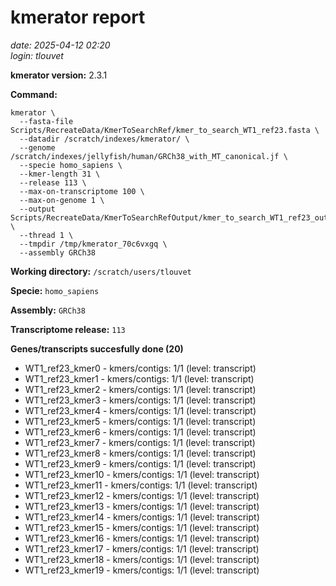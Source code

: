 # kmerator report
*date: 2025-04-12 02:20*  
*login: tlouvet*

**kmerator version:** 2.3.1

**Command:**

```
kmerator \
  --fasta-file Scripts/RecreateData/KmerToSearchRef/kmer_to_search_WT1_ref23.fasta \
  --datadir /scratch/indexes/kmerator/ \
  --genome /scratch/indexes/jellyfish/human/GRCh38_with_MT_canonical.jf \
  --specie homo_sapiens \
  --kmer-length 31 \
  --release 113 \
  --max-on-transcriptome 100 \
  --max-on-genome 1 \
  --output Scripts/RecreateData/KmerToSearchRefOutput/kmer_to_search_WT1_ref23_output \
  --thread 1 \
  --tmpdir /tmp/kmerator_70c6vxgq \
  --assembly GRCh38
```

**Working directory:** `/scratch/users/tlouvet`

**Specie:** `homo_sapiens`

**Assembly:** `GRCh38`

**Transcriptome release:** `113`

**Genes/transcripts succesfully done (20)**

- WT1_ref23_kmer0 - kmers/contigs: 1/1 (level: transcript)
- WT1_ref23_kmer1 - kmers/contigs: 1/1 (level: transcript)
- WT1_ref23_kmer2 - kmers/contigs: 1/1 (level: transcript)
- WT1_ref23_kmer3 - kmers/contigs: 1/1 (level: transcript)
- WT1_ref23_kmer4 - kmers/contigs: 1/1 (level: transcript)
- WT1_ref23_kmer5 - kmers/contigs: 1/1 (level: transcript)
- WT1_ref23_kmer6 - kmers/contigs: 1/1 (level: transcript)
- WT1_ref23_kmer7 - kmers/contigs: 1/1 (level: transcript)
- WT1_ref23_kmer8 - kmers/contigs: 1/1 (level: transcript)
- WT1_ref23_kmer9 - kmers/contigs: 1/1 (level: transcript)
- WT1_ref23_kmer10 - kmers/contigs: 1/1 (level: transcript)
- WT1_ref23_kmer11 - kmers/contigs: 1/1 (level: transcript)
- WT1_ref23_kmer12 - kmers/contigs: 1/1 (level: transcript)
- WT1_ref23_kmer13 - kmers/contigs: 1/1 (level: transcript)
- WT1_ref23_kmer14 - kmers/contigs: 1/1 (level: transcript)
- WT1_ref23_kmer15 - kmers/contigs: 1/1 (level: transcript)
- WT1_ref23_kmer16 - kmers/contigs: 1/1 (level: transcript)
- WT1_ref23_kmer17 - kmers/contigs: 1/1 (level: transcript)
- WT1_ref23_kmer18 - kmers/contigs: 1/1 (level: transcript)
- WT1_ref23_kmer19 - kmers/contigs: 1/1 (level: transcript)

